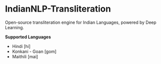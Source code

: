 # IndianNLP-Transliteration

Open-source transliteration engine for Indian Languages, powered by Deep Learning.

**Supported Languages**
* Hindi [hi]
* Konkani - Goan [gom]
* Maithili [mai]
